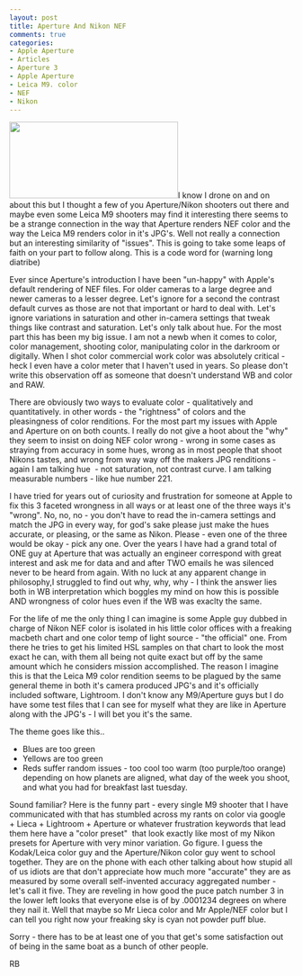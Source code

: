 ```yaml
---
layout: post
title: Aperture And Nikon NEF
comments: true
categories:
- Apple Aperture
- Articles
- Aperture 3
- Apple Aperture
- Leica M9. color
- NEF
- Nikon
---
```

<a rel="prettyPhoto" href="http://photo.rwboyer.com/wp-content/uploads/2010/08/DSC_9596-Land-Version-2.jpg"><img class="alignleft size-medium wp-image-2263" title="DSC_9596 Land - Version 2" src="http://photo.rwboyer.com/wp-content/uploads/2010/08/DSC_9596-Land-Version-2-300x136.jpg" alt="" width="300" height="136" /></a>I know I drone on and on about this but I thought a few of you Aperture/Nikon shooters out there and maybe even some Leica M9 shooters may find it interesting there seems to be a strange connection in the way that Aperture renders NEF color and the way the Leica M9 renders color in it's JPG's. Well not really a connection but an interesting similarity of "issues". This is going to take some leaps of faith on your part to follow along. This is a code word for (warning long diatribe)

Ever since Aperture's introduction I have been "un-happy" with Apple's default rendering of NEF files. For older cameras to a large degree and newer cameras to a lesser degree. Let's ignore for a second the contrast default curves as those are not that important or hard to deal with. Let's ignore variations in saturation and other in-camera settings that tweak things like contrast and saturation. Let's only talk about hue. For the most part this has been my big issue. I am not a newb when it comes to color, color management, shooting color, manipulating color in the darkroom or digitally. When I shot color commercial work color was absolutely critical - heck I even have a color meter that I haven't used in years. So please don't write this observation off as someone that doesn't understand WB and color and RAW.

There are obviously two ways to evaluate color - qualitatively and quantitatively. in other words - the "rightness" of colors and the pleasingness of color renditions. For the most part my issues with Apple and Aperture on on both counts. I really do not give a hoot about the "why" they seem to insist on doing NEF color wrong - wrong in some cases as straying from accuracy in some hues, wrong as in most people that shoot Nikons tastes, and wrong from way way off the makers JPG renditions - again I am talking hue  - not saturation, not contrast curve. I am talking measurable numbers - like hue number 221.

I have tried for years out of curiosity and frustration for someone at Apple to fix this 3 faceted wrongness in all ways or at least one of the three ways it's "wrong". No, no, no - you don't have to read the in-camera settings and match the JPG in every way, for god's sake please just make the hues accurate, or pleasing, or the same as Nikon. Please - even one of the three would be okay - pick any one. Over the years I have had a grand total of ONE guy at Aperture that was actually an engineer correspond with great interest and ask me for data and and after TWO emails he was silenced never to be heard from again. With no luck at any apparent change in philosophy,I struggled to find out why, why, why - I think the answer lies both in WB interpretation which boggles my mind on how this is possible AND wrongness of color hues even if the WB was exaclty the same.

For the life of me the only thing I can imagine is some Apple guy dubbed in charge of Nikon NEF color is isolated in his little color offices with a freaking macbeth chart and one color temp of light source - "the official" one. From there he tries to get his limited HSL samples on that chart to look the most exact he can, with them all being not quite exact but off by the same amount which he considers mission accomplished. The reason I imagine this is that the Leica M9 color rendition seems to be plagued by the same general theme in both it's camera produced JPG's and it's officially included software, Lightroom. I don't know any M9/Aperture guys but I do have some test files that I can see for myself what they are like in Aperture along with the JPG's - I will bet you it's the same.

The theme goes like this..
<ul>
	<li>Blues are too green</li>
	<li>Yellows are too green</li>
	<li>Reds suffer random issues - too cool too warm (too purple/too orange) depending on how planets are aligned, what day of the week you shoot, and what you had for breakfast last tuesday.</li>
</ul>
Sound familiar? Here is the funny part - every single M9 shooter that I have communicated with that has stumbled across my rants on color via google + Lieca + Lightroom + Aperture or whatever frustration keywords that lead them here have a "color preset"  that look exactly like most of my Nikon presets for Aperture with very minor variation. Go figure. I guess the Kodak/Leica color guy and the Aperture/Nikon color guy went to school together. They are on the phone with each other talking about how stupid all of us idiots are that don't appreciate how much more "accurate" they are as measured by some overall self-invented accuracy aggregated number - let's call it five. They are reveling in how good the puce patch number 3 in the lower left looks that everyone else is of by .0001234 degrees on where they nail it. Well that maybe so Mr Lieca color and Mr Apple/NEF color but I can tell you right now your freaking sky is cyan not powder puff blue.

Sorry - there has to be at least one of you that get's some satisfaction out of being in the same boat as a bunch of other people.

RB